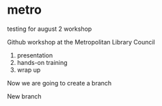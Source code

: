 # metro
testing for august 2 workshop

Github workshop at the Metropolitan Library Council
1. presentation
2. hands-on training
3. wrap up
      
Now we are going to create a branch

New branch
